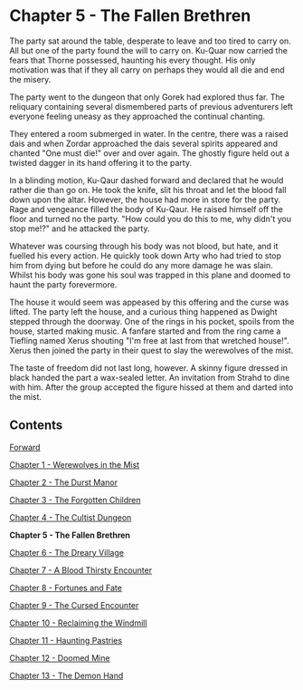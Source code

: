 # Chapter 5 - The Fallen Brethren

The party sat around the table, desperate to leave and too tired to carry on. All but one of the party found the will to carry on. Ku-Quar now carried the fears that Thorne possessed, haunting his every thought. His only motivation was that if they all carry on perhaps they would all die and end the misery.

The party went to the dungeon that only Gorek had explored thus far. The reliquary containing several dismembered parts of previous adventurers left everyone feeling uneasy as they approached the continual chanting.

They entered a room submerged in water. In the centre, there was a raised dais and when Zordar approached the dais several spirits appeared and chanted "One must die!" over and over again. The ghostly figure held out a twisted dagger in its hand offering it to the party.

In a blinding motion, Ku-Qaur dashed forward and declared that he would rather die than go on. He took the knife, slit his throat and let the blood fall down upon the altar. However, the house had more in store for the party. Rage and vengeance filled the body of Ku-Qaur. He raised himself off the floor and turned no the party. "How could you do this to me, why didn't you stop me!?" and he attacked the party.

Whatever was coursing through his body was not blood, but hate, and it fuelled his every action. He quickly took down Arty who had tried to stop him from dying but before he could do any more damage he was slain. Whilst his body was gone his soul was trapped in this plane and doomed to haunt the party forevermore.

The house it would seem was appeased by this offering and the curse was lifted. The party left the house, and a curious thing happened as Dwight stepped through the doorway. One of the rings in his pocket, spoils from the house, started making music. A fanfare started and from the ring came a Tiefling named Xerus shouting "I'm free at last from that wretched house!". Xerus then joined the party in their quest to slay the werewolves of the mist.

The taste of freedom did not last long, however. A skinny figure dressed in black handed the part a wax-sealed letter. An invitation from Strahd to dine with him. After the group accepted the figure hissed at them and darted into the mist.

## Contents

[Forward](/)

[Chapter 1 - Werewolves in the Mist](chapter1)

[Chapter 2 - The Durst Manor](chapter2)

[Chapter 3 - The Forgotten Children](chapter3)

[Chapter 4 - The Cultist Dungeon](chapter4)

**Chapter 5 - The Fallen Brethren**

[Chapter 6 - The Dreary Village](chapter6)

[Chapter 7 - A Blood Thirsty Encounter](chapter7)

[Chapter 8 - Fortunes and Fate](chapter8)

[Chapter 9 - The Cursed Encounter](chapter9)

[Chapter 10 - Reclaiming the Windmill](chapter10)

[Chapter 11 - Haunting Pastries](chapter11)

[Chapter 12 - Doomed Mine](chapter12)

[Chapter 13 - The Demon Hand](chapter13)